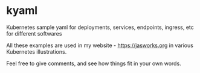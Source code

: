 # kyaml
Kubernetes sample yaml for deployments, services, endpoints, ingress, etc for different softwares

All these examples are used in my website - https://jasworks.org in various Kubernetes illustrations.

Feel free to give comments, and see how things fit in your own words.
